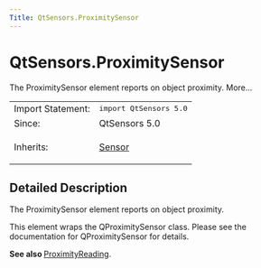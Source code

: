 ```yaml
---
Title: QtSensors.ProximitySensor
---
```


# QtSensors.ProximitySensor

<span class="subtitle"></span>
<!-- $$$ProximitySensor-brief -->
<p>The ProximitySensor element reports on object proximity. More...</p>
<!-- @@@ProximitySensor -->
<table class="alignedsummary">
<tr><td class="memItemLeft rightAlign topAlign"> Import Statement:</td><td class="memItemRight bottomAlign"> </b><tt>import QtSensors 5.0</tt></td></tr><tr><td class="memItemLeft rightAlign topAlign"> Since:</td><td class="memItemRight bottomAlign">  QtSensors 5.0</td></tr><tr><td class="memItemLeft rightAlign topAlign"> Inherits:</td><td class="memItemRight bottomAlign"> <p><a href="QtSensors.Sensor.md">Sensor</a></p>
</td></tr></table><ul>
</ul>
<!-- $$$ProximitySensor-description -->
<h2>Detailed Description</h2>
<p>The ProximitySensor element reports on object proximity.</p>
<p>This element wraps the QProximitySensor class. Please see the documentation for QProximitySensor for details.</p>
<p><b>See also </b><a href="QtSensors.ProximityReading.md">ProximityReading</a>.</p>
<!-- @@@ProximitySensor -->
